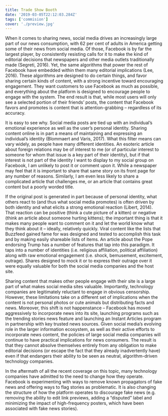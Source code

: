 ```yaml
---
title: Trade Show Booth
date: '2019-03-05T22:12:03.284Z'
tags: ['commision']
cover: './preview.jpg'
---
```


When it comes to sharing news, social media drives an increasingly large part of our news consumption, with 62 per cent of adults in America getting some of their news from social media. Of those, Facebook is by far the largest player, by consistently resisting calls for it to make the kind of editorial decisions that newspapers and other media outlets traditionally made (Segreti, 2016). Yet, the same algorithms that power the rest of Facebook have embedded within them many editorial implications (Lee, 2016). These algorithms are designed to do certain things, and favor sharing certain kinds of content, with a strong incentive toward encouraging engagement. They want customers to use Facebook as much as possible, and everything about the platform is designed to encourage people to engage with the system. The end result is that, while most users will only see a selected portion of their friends’ posts, the content that Facebook favors and promotes is content that is attention-grabbing – regardless of its accuracy.

It is easy to see why. Social media posts are tied up with an individual’s emotional experience as well as the user’s personal identity. Sharing content online is in part a means of maintaining and expressing an individual’s identity (Blommaert and Varis, 2017). What this filter means can vary widely, as people have many different identities. An esoteric article about foreign relations may be of interest to me (or of particular interest to someone for whom that issue is a key part of their identity), but if that interest is not part of the identity I want to display to my social group on Facebook, I am unlikely to post it or comment upon it. While a newspaper may feel that it is important to share that same story on its front page for any number of reasons. Similarly, I am even less likely to share a complicated article that challenges me, or an article that contains great content but a poorly worded title.

If the original post is generated in part because of personal identity, what others react to (and thus what social media promotes) is often driven by both identity and what elicits a strong emotional reaction (Libert, 2014). That reaction can be positive (think a cute picture of a kitten) or negative (think an article about someone hurting kittens); the important thing is that it makes many people want to comment on it and let the world know what they think about it – ideally, relatively quickly. Viral content like the lists that Buzzfeed gained fame for was designed and tested to accomplish this task and by making easily shareable lists of items. An article about the Pope endorsing Trump has a number of features that tap into this paradigm. It taps into a number of identities (i.e. religious affiliation, political affiliation) along with raw emotional engagement (i.e. shock, bemusement, excitement, outrage). Shares designed to mock it or to express their outrage over it were equally valuable for both the social media companies and the host site.

Sharing content that makes other people engage with their site is a large part of what makes social media sites valuable. Importantly, technology companies are legitimately reluctant to engage in obvious censorship. However, these limitations take on a different set of implications when the content is not personal photos or cute animals but distributing facts and news. Moreover, this shift is not happenstance – Facebook has moved aggressively to incorporate news into its site, launching programs such as the trending stories news feature and launching an Instant Articles program in partnership with key trusted news sources. Given social media’s evolving role in the larger information ecosystem, as well as their active efforts to incorporate news content, the policies of large social media companies will continue to have practical implications for news consumers. The result is that they cannot absolve themselves entirely from any obligation to make editorial decisions (or escape the fact that they already inadvertently have) even if that endangers their ability to be seen as neutral, algorithm-driven technology companies.

In the aftermath of all the recent coverage on this topic, many technology companies have admitted to the need to change how they operate. Facebook is experimenting with ways to remove known propagators of fake news and offering ways to flag stories as problematic. It is also changing the structure of how the platform operates to discourage fake news (e.g. removing the ability to edit link previews, adding a “disputed” label and minimizing the impact of high-frequency posters, which have been associated with fake news stories).
